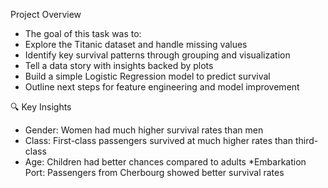 Project Overview
* The goal of this task was to:
* Explore the Titanic dataset and handle missing values
* Identify key survival patterns through grouping and visualization
* Tell a data story with insights backed by plots
* Build a simple Logistic Regression model to predict survival
* Outline next steps for feature engineering and model improvement

🔍 Key Insights

* Gender: Women had much higher survival rates than men
* Class: First-class passengers survived at much higher rates than third-class
* Age: Children had better chances compared to adults
*Embarkation Port: Passengers from Cherbourg showed better survival rates

